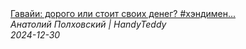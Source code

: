 <!--2024-12-30 16:32:03-->
<div class="yb">
  <a class="nodecor" href="/posts.html?rabota/gavaji_dorogo_ili_stoit_svoih_deneg_hendimen_jiznvamerike_rabotavamerike_gavaji">
    <img class="preview" data-videoid="Ht89OCwiEx4" src="https://i1.ytimg.com/vi/Ht89OCwiEx4/hqdefault.jpg" align="middle" alt="">
  </a>
  <div class="inlbl text">
    <a class="nodecor" href="/posts.html?rabota/gavaji_dorogo_ili_stoit_svoih_deneg_hendimen_jiznvamerike_rabotavamerike_gavaji">Гавайи: дорого или стоит своих денег? #хэндимен...</a><br>
    <i class="smaller2">Анатолий Полховский | HandyTeddy </i><br>
    <i class="smaller3">2024-12-30</i>
  </div>
</div>
